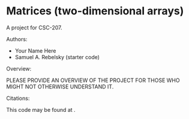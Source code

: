 # Matrices (two-dimensional arrays)

A project for CSC-207.

Authors:

* Your Name Here
* Samuel A. Rebelsky (starter code)

Overview:

PLEASE PROVIDE AN OVERVIEW OF THE PROJECT FOR THOSE WHO MIGHT NOT
OTHERWISE UNDERSTAND IT.

Citations:

This code may be found at <GITHUB-URL>.
